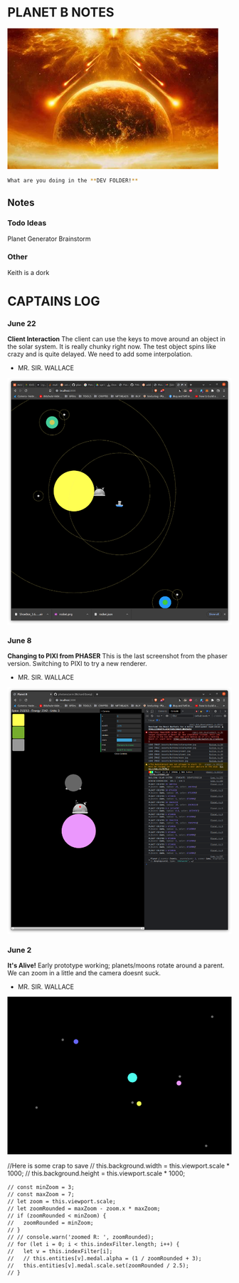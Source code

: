 # PLANET B NOTES
![Image of a galaxy and planet](https://github.com/jjwallace/planetb/blob/main/notes/pictures/firesky.jpg)

```bash
What are you doing in the **DEV FOLDER!**
```

## Notes

### Todo Ideas
Planet Generator Brainstorm

### Other
Keith is a dork

# CAPTAINS LOG

### June 22
**Client Interaction**
The client can use the keys to move around an object in the solar system.  It is really chunky right now. The test object spins like crazy and is quite delayed.  We need to add some interpolation.
- MR. SIR. WALLACE

![Image of a galaxy and planet](https://github.com/jjwallace/planetb/blob/main/notes/pictures/screenshots/2022-06-22.png)

### June 8
**Changing to PIXI from PHASER**
This is the last screenshot from the phaser version.  Switching to PIXI to try a new renderer.
- MR. SIR. WALLACE

![Image of a galaxy and planet](https://github.com/jjwallace/planetb/blob/main/notes/pictures/screenshots/2022-06-08.png)

### June 2
**It's Alive!**
Early prototype working; planets/moons rotate around a parent.  We can zoom in a little and the camera doesnt suck. 
- MR. SIR. WALLACE

![Image of a galaxy and planet](https://github.com/jjwallace/planetb/blob/main/notes/pictures/screenshots/screenshot-june2.png)

//Here is some crap to save
 // this.background.width = this.viewport.scale * 1000;
    // this.background.height = this.viewport.scale * 1000;

    // const minZoom = 3;
    // const maxZoom = 7;
    // let zoom = this.viewport.scale;
    // let zoomRounded = maxZoom - zoom.x * maxZoom;
    // if (zoomRounded < minZoom) {
    //   zoomRounded = minZoom;
    // }
    // // console.warn('zoomed R: ', zoomRounded);
    // for (let i = 0; i < this.indexFilter.length; i++) {
    //   let v = this.indexFilter[i];
    //   // this.entities[v].medal.alpha = (1 / zoomRounded + 3);
    //   this.entities[v].medal.scale.set(zoomRounded / 2.5);
    // }